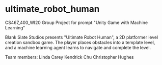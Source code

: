 # ultimate_robot_human

CS467_400_WI20 Group Project for prompt "Unity Game with Machine Learning"

Blank Slate Studios presents "Ultimate Robot Human", a 2D platformer level creation sandbox game.
The player places obstacles into a template level, and a machine learning agent learns to navigate and complete the level.

Team members:
Linda Carey
Kendrick Chu
Christopher Hughes
